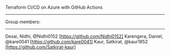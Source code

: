 Terraform CI/CD on Azure with GitHub Actions
**********************************************


Group members:
**************
Desai, Nidhi, @Nidhi0152 [https://github.com/Nidhi0152]
Karengera, Daniel, @kare0041 [https://github.com/kare0041]
Kaur, Satkirat, @kaur1852 [https://github.com/Satkirat-kaur]